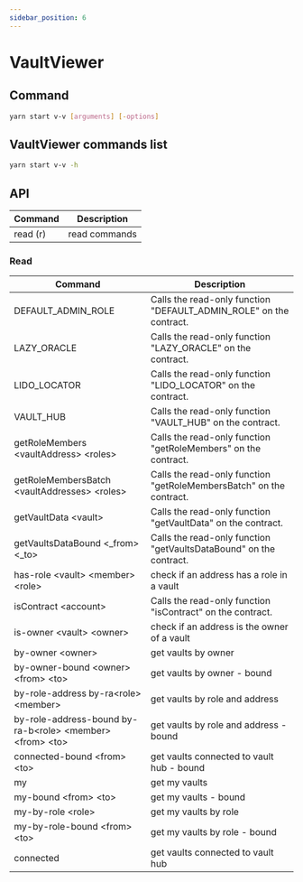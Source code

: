 ```yaml
---
sidebar_position: 6
---
```


# VaultViewer

## Command

```bash
yarn start v-v [arguments] [-options]
```

## VaultViewer commands list

```bash
yarn start v-v -h
```

## API

| Command  | Description   |
| -------- | ------------- |
| read (r) | read commands |

### Read

| Command                                                      | Description                                                         |
| ------------------------------------------------------------ | ------------------------------------------------------------------- |
| DEFAULT_ADMIN_ROLE                                           | Calls the read-only function "DEFAULT_ADMIN_ROLE" on the contract.  |
| LAZY_ORACLE                                                  | Calls the read-only function "LAZY_ORACLE" on the contract.         |
| LIDO_LOCATOR                                                 | Calls the read-only function "LIDO_LOCATOR" on the contract.        |
| VAULT_HUB                                                    | Calls the read-only function "VAULT_HUB" on the contract.           |
| getRoleMembers \<vaultAddress> \<roles>                      | Calls the read-only function "getRoleMembers" on the contract.      |
| getRoleMembersBatch \<vaultAddresses> \<roles>               | Calls the read-only function "getRoleMembersBatch" on the contract. |
| getVaultData \<vault>                                        | Calls the read-only function "getVaultData" on the contract.        |
| getVaultsDataBound \<\_from> \<\_to>                         | Calls the read-only function "getVaultsDataBound" on the contract.  |
| has-role \<vault> \<member> \<role>                          | check if an address has a role in a vault                           |
| isContract \<account>                                        | Calls the read-only function "isContract" on the contract.          |
| is-owner \<vault> \<owner>                                   | check if an address is the owner of a vault                         |
| by-owner \<owner>                                            | get vaults by owner                                                 |
| by-owner-bound \<owner> \<from> \<to>                        | get vaults by owner - bound                                         |
| by-role-address by-ra\<role> \<member>                       | get vaults by role and address                                      |
| by-role-address-bound by-ra-b\<role> \<member> \<from> \<to> | get vaults by role and address - bound                              |
| connected-bound \<from> \<to>                                | get vaults connected to vault hub - bound                           |
| my                                                           | get my vaults                                                       |
| my-bound \<from> \<to>                                       | get my vaults - bound                                               |
| my-by-role \<role>                                           | get my vaults by role                                               |
| my-by-role-bound \<from> \<to>                               | get my vaults by role - bound                                       |
| connected                                                    | get vaults connected to vault hub                                   |
